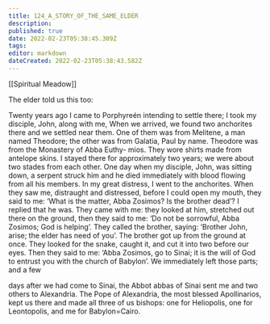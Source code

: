 ```yaml
---
title: 124_A_STORY_OF_THE_SAME_ELDER
description: 
published: true
date: 2022-02-23T05:38:45.309Z
tags: 
editor: markdown
dateCreated: 2022-02-23T05:38:43.582Z
---
```


[[Spiritual Meadow]]
 
The elder told us this too:  
 
Twenty years ago I came to Porphyreén intending to settle there; I took my disciple, John, along with me, When we arrived, we found two anchorites there and we settled near them. One of them was from Melitene, a man named Theodore; the other was from Galatia, Paul by name. Theodore was from the Monastery of Abba Euthy- mios. They wore shirts made from antelope skins. I stayed there for approximately two years; we were about two stades from each other. One day when my disciple, John, was sitting down, a serpent struck him and he died immediately with blood flowing from all his members. In my great distress, I went to the anchorites. When they saw me, distraught and distressed, before I could open my mouth, they said to me: ‘What is the matter, Abba Zosimos? Is the brother dead’? I replied that he was. They came with me: they looked at him, stretched out there on the ground, then they said to me: ‘Do not be sorrowful, Abba Zosimos; God is helping’. They called the brother, saying: ‘Brother John, arise; the elder has need of you’. The brother got up from the ground at once. They looked for the snake, caught it, and cut it into two before our eyes. Then they said to me: ‘Abba Zosimos, go to Sinai; it is the will of God to entrust you with the church of Babylon’. We immediately left those parts; and a few  
 
days after we had come to Sinai, the Abbot abbas of Sinai sent me and two others to Alexandria. The Pope of Alexandria, the most blessed Apollinarios, kept us there and made all three of us bishops: one for Heliopolis, one for Leontopolis, and me for Babylon=Cairo. 
